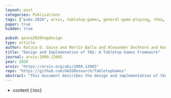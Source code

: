 ```yaml
---
layout: post
categories: Publications
tags: ["pubs-2020", arxiv, tabletop-games, general-game-playing, rhea, mcts]
paper: true
hidden: true

pubid: gaina2020tagdesign
type: article
author: Raluca D. Gaina and Martin Balla and Alexander Dockhorn and Raul Montoliu and Diego Perez-Liebana 
title: "Design and Implemenation of TAG: A Tabletop Games Framework"
journal: arxiv:2009.12065
year: 2020
arxiv: "https://arxiv.org/abs/2009.12065"
repo: "https://github.com/GAIGResearch/TabletopGames"
abstract: "This document describes the design and implementation of the Tabletop Games framework (TAG), a Java-based benchmark for developing modern board games for AI research. TAG provides a common skeleton for implementing tabletop games based on a common API for AI agents, a set of components and classes to easily add new games and an import module for defining data in JSON format. At present, this platform includes the implementation of seven different tabletop games that can also be used as an example for further developments. Additionally, TAG also incorporates logging functionality that allows the user to perform a detailed analysis of the game, in terms of action space, branching factor, hidden information, and other measures of interest for Game AI research. The objective of this document is to serve as  a central point where the framework can be described at length. TAG can be downloaded at: https://github.com/GAIGResearch/TabletopGames"
---
```


* content
{:toc}

